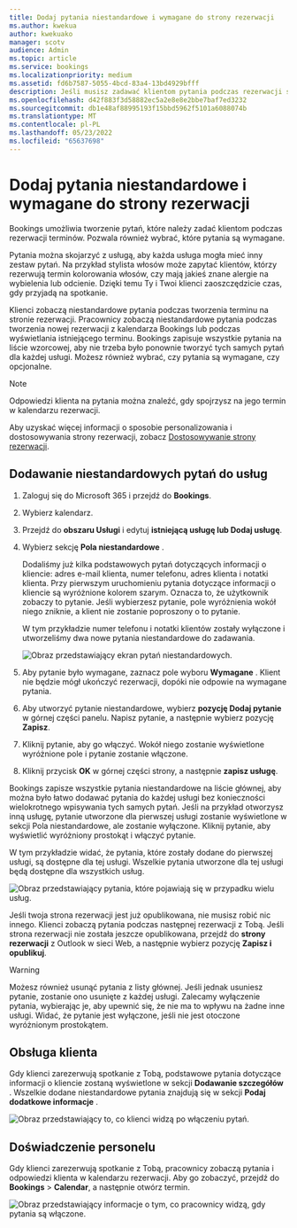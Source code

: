 ```yaml
---
title: Dodaj pytania niestandardowe i wymagane do strony rezerwacji
ms.author: kwekua
author: kwekuako
manager: scotv
audience: Admin
ms.topic: article
ms.service: bookings
ms.localizationpriority: medium
ms.assetid: fd6b7587-5055-4bcd-83a4-13bd4929bfff
description: Jeśli musisz zadawać klientom pytania podczas rezerwacji spotkania online, możesz dodać niestandardowe pytania i wymagane pytania do strony rezerwacji.
ms.openlocfilehash: d42f883f3d58882ec5a2e8e8e2bbe7baf7ed3232
ms.sourcegitcommit: db1e48af88995193f15bbd5962f5101a6088074b
ms.translationtype: MT
ms.contentlocale: pl-PL
ms.lasthandoff: 05/23/2022
ms.locfileid: "65637698"
---
```

# <a name="add-custom-and-required-questions-to-the-booking-page"></a>Dodaj pytania niestandardowe i wymagane do strony rezerwacji

Bookings umożliwia tworzenie pytań, które należy zadać klientom podczas rezerwacji terminów. Pozwala również wybrać, które pytania są wymagane.

Pytania można skojarzyć z usługą, aby każda usługa mogła mieć inny zestaw pytań. Na przykład stylista włosów może zapytać klientów, którzy rezerwują termin kolorowania włosów, czy mają jakieś znane alergie na wybielenia lub odcienie. Dzięki temu Ty i Twoi klienci zaoszczędzicie czas, gdy przyjadą na spotkanie.

Klienci zobaczą niestandardowe pytania podczas tworzenia terminu na stronie rezerwacji. Pracownicy zobaczą niestandardowe pytania podczas tworzenia nowej rezerwacji z kalendarza Bookings lub podczas wyświetlania istniejącego terminu. Bookings zapisuje wszystkie pytania na liście wzorcowej, aby nie trzeba było ponownie tworzyć tych samych pytań dla każdej usługi. Możesz również wybrać, czy pytania są wymagane, czy opcjonalne.

> [!NOTE]
> Odpowiedzi klienta na pytania można znaleźć, gdy spojrzysz na jego termin w kalendarzu rezerwacji.

Aby uzyskać więcej informacji o sposobie personalizowania i dostosowywania strony rezerwacji, zobacz [Dostosowywanie strony rezerwacji](customize-booking-page.md).

## <a name="add-custom-questions-to-your-services"></a>Dodawanie niestandardowych pytań do usług

1. Zaloguj się do Microsoft 365 i przejdź do **Bookings**.

1. Wybierz kalendarz.

1. Przejdź do **obszaru Usługi** i edytuj **istniejącą usługę lub Dodaj usługę**.

1. Wybierz sekcję **Pola niestandardowe** .

   Dodaliśmy już kilka podstawowych pytań dotyczących informacji o kliencie: adres e-mail klienta, numer telefonu, adres klienta i notatki klienta. Przy pierwszym uruchomieniu pytania dotyczące informacji o kliencie są wyróżnione kolorem szarym. Oznacza to, że użytkownik zobaczy to pytanie. Jeśli wybierzesz pytanie, pole wyróżnienia wokół niego zniknie, a klient nie zostanie poproszony o to pytanie.

   W tym przykładzie numer telefonu i notatki klientów zostały wyłączone i utworzeliśmy dwa nowe pytania niestandardowe do zadawania.

   ![Obraz przedstawiający ekran pytań niestandardowych.](../media/bookings-questions-custom-fields.png)

1. Aby pytanie było wymagane, zaznacz pole wyboru **Wymagane** . Klient nie będzie mógł ukończyć rezerwacji, dopóki nie odpowie na wymagane pytania.

1. Aby utworzyć pytanie niestandardowe, wybierz **pozycję Dodaj pytanie** w górnej części panelu. Napisz pytanie, a następnie wybierz pozycję **Zapisz**.

1. Kliknij pytanie, aby go włączyć. Wokół niego zostanie wyświetlone wyróżnione pole i pytanie zostanie włączone.

1. Kliknij przycisk **OK** w górnej części strony, a następnie **zapisz usługę**.

Bookings zapisze wszystkie pytania niestandardowe na liście głównej, aby można było łatwo dodawać pytania do każdej usługi bez konieczności wielokrotnego wpisywania tych samych pytań. Jeśli na przykład otworzysz inną usługę, pytanie utworzone dla pierwszej usługi zostanie wyświetlone w sekcji Pola niestandardowe, ale zostanie wyłączone. Kliknij pytanie, aby wyświetlić wyróżniony prostokąt i włączyć pytanie.

W tym przykładzie widać, że pytania, które zostały dodane do pierwszej usługi, są dostępne dla tej usługi. Wszelkie pytania utworzone dla tej usługi będą dostępne dla wszystkich usług.

   ![Obraz przedstawiający pytania, które pojawiają się w przypadku wielu usług.](../media/bookings-questions-services.png)

Jeśli twoja strona rezerwacji jest już opublikowana, nie musisz robić nic innego. Klienci zobaczą pytania podczas następnej rezerwacji z Tobą. Jeśli strona rezerwacji nie została jeszcze opublikowana, przejdź do **strony rezerwacji** z Outlook w sieci Web, a następnie wybierz pozycję **Zapisz i opublikuj**.

> [!WARNING]
> Możesz również usunąć pytania z listy głównej. Jeśli jednak usuniesz pytanie, zostanie ono usunięte z każdej usługi. Zalecamy wyłączenie pytania, wybierając je, aby upewnić się, że nie ma to wpływu na żadne inne usługi. Widać, że pytanie jest wyłączone, jeśli nie jest otoczone wyróżnionym prostokątem.

## <a name="customer-experience"></a>Obsługa klienta

Gdy klienci zarezerwują spotkanie z Tobą, podstawowe pytania dotyczące informacji o kliencie zostaną wyświetlone w sekcji **Dodawanie szczegółów** . Wszelkie dodane niestandardowe pytania znajdują się w sekcji **Podaj dodatkowe informacje** .

![Obraz przedstawiający to, co klienci widzą po włączeniu pytań.](../media/bookings-questions-customer.png)

## <a name="staff-experience"></a>Doświadczenie personelu

Gdy klienci zarezerwują spotkanie z Tobą, pracownicy zobaczą pytania i odpowiedzi klienta w kalendarzu rezerwacji. Aby go zobaczyć, przejdź do **Bookings** \> **Calendar**, a następnie otwórz termin.

![Obraz przedstawiający informacje o tym, co pracownicy widzą, gdy pytania są włączone.](../media/bookings-questions-staff.png)
